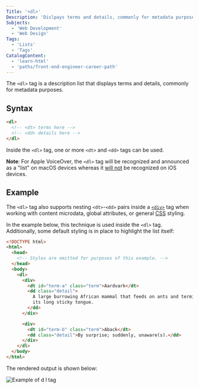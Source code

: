 ```yaml
---
Title: '<dl>'
Description: 'Dislpays terms and details, commonly for metadata purposes.'
Subjects:
  - 'Web Development'
  - 'Web Design'
Tags:
  - 'Lists'
  - 'Tags'
CatalogContent:
  - 'learn-html'
  - 'paths/front-end-engineer-career-path'
---
```


The `<dl>` tag is a description list that displays terms and details, commonly for metadata purposes.

## Syntax

```html
<dl>
  <!-- <dt> terms here -->
  <!-- <dd> details here -->
</dl>
```

Inside the `<dl>` tag, one or more `<dt>` and `<dd>` tags can be used.

**Note**: For Apple VoiceOver, the `<dl>` tag will be recognized and announced as a "list" on macOS devices whereas it [will not](https://cdpn.io/pen/debug/NzGaKP) be recognized on iOS devices.

## Example

The `<dl>` tag also supports nesting `<dt>`-`<dd>` pairs inside a [`<div>`](https://www.codecademy.com/resources/docs/html/tags/div) tag when working with content microdata, global attributes, or general [CSS](https://www.codecademy.com/resources/docs/css) styling.

In the example below, this technique is used inside the `<dl>` tag. Additionally, some default styling is in place to highlight the list itself:

```html
<!DOCTYPE html>
<html>
  <head>
    <!-- Styles are omitted for purposes of this example. -->
  </head>
  <body>
    <dl>
      <div>
        <dt id="term-a" class="term">Aardvark</dt>
        <dd class="detail">
          A large burrowing African mammal that feeds on ants and termites with
          its long sticky tongue.
        </dd>
      </div>

      <div>
        <dt id="term-b" class="term">Aback</dt>
        <dd class="detail">By surprise; suddenly, unaware(s).</dd>
      </div>
    </dl>
  </body>
</html>
```

The rendered output is shown below:

![Example of d l tag](https://raw.githubusercontent.com/Codecademy/docs/main/media/dl-tag-example.png)

